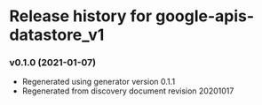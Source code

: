 # Release history for google-apis-datastore_v1

### v0.1.0 (2021-01-07)

* Regenerated using generator version 0.1.1
* Regenerated from discovery document revision 20201017

